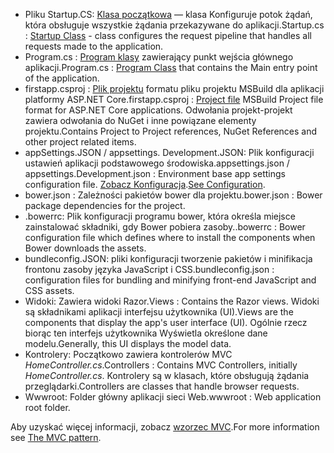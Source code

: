 * <span data-ttu-id="27066-101">Pliku Startup.CS: [Klasa początkowa](xref:fundamentals/startup) — klasa Konfiguruje potok żądań, która obsługuje wszystkie żądania przekazywane do aplikacji.</span><span class="sxs-lookup"><span data-stu-id="27066-101">Startup.cs : [Startup Class](xref:fundamentals/startup) - class configures the request pipeline that handles all requests made to the application.</span></span>
* <span data-ttu-id="27066-102">Program.cs : [Program klasy](xref:fundamentals/index) zawierający punkt wejścia głównego aplikacji.</span><span class="sxs-lookup"><span data-stu-id="27066-102">Program.cs : [Program Class](xref:fundamentals/index) that contains the Main entry point of the application.</span></span>
* <span data-ttu-id="27066-103">firstapp.csproj : [Plik projektu](/dotnet/articles/core/preview3/tools/csproj) formatu pliku projektu MSBuild dla aplikacji platformy ASP.NET Core.</span><span class="sxs-lookup"><span data-stu-id="27066-103">firstapp.csproj : [Project file](/dotnet/articles/core/preview3/tools/csproj) MSBuild Project file format for ASP.NET Core applications.</span></span> <span data-ttu-id="27066-104">Odwołania projekt-projekt zawiera odwołania do NuGet i inne powiązane elementy projektu.</span><span class="sxs-lookup"><span data-stu-id="27066-104">Contains Project to Project references, NuGet References and other project related items.</span></span>
* <span data-ttu-id="27066-105">appSettings.JSON / appsettings. Development.JSON: Plik konfiguracji ustawień aplikacji podstawowego środowiska.</span><span class="sxs-lookup"><span data-stu-id="27066-105">appsettings.json / appsettings.Development.json : Environment base app settings configuration file.</span></span> <span data-ttu-id="27066-106">[Zobacz Konfiguracja](xref:fundamentals/configuration/index).</span><span class="sxs-lookup"><span data-stu-id="27066-106">[See Configuration](xref:fundamentals/configuration/index).</span></span>
* <span data-ttu-id="27066-107">bower.json : Zależności pakietów bower dla projektu.</span><span class="sxs-lookup"><span data-stu-id="27066-107">bower.json : Bower package dependencies for the project.</span></span>
* <span data-ttu-id="27066-108">.bowerrc: Plik konfiguracji programu bower, która określa miejsce zainstalować składniki, gdy Bower pobiera zasoby.</span><span class="sxs-lookup"><span data-stu-id="27066-108">.bowerrc : Bower configuration file which defines where to install the components when Bower downloads the assets.</span></span>
* <span data-ttu-id="27066-109">bundleconfig.JSON: pliki konfiguracji tworzenie pakietów i minifikacja frontonu zasoby języka JavaScript i CSS.</span><span class="sxs-lookup"><span data-stu-id="27066-109">bundleconfig.json : configuration files for bundling and minifying front-end JavaScript and CSS assets.</span></span>
* <span data-ttu-id="27066-110">Widoki: Zawiera widoki Razor.</span><span class="sxs-lookup"><span data-stu-id="27066-110">Views : Contains the Razor views.</span></span> <span data-ttu-id="27066-111">Widoki są składnikami aplikacji interfejsu użytkownika (UI).</span><span class="sxs-lookup"><span data-stu-id="27066-111">Views are the components that display the app's user interface (UI).</span></span> <span data-ttu-id="27066-112">Ogólnie rzecz biorąc ten interfejs użytkownika Wyświetla określone dane modelu.</span><span class="sxs-lookup"><span data-stu-id="27066-112">Generally, this UI displays the model data.</span></span>
* <span data-ttu-id="27066-113">Kontrolery: Początkowo zawiera kontrolerów MVC *HomeController.cs*.</span><span class="sxs-lookup"><span data-stu-id="27066-113">Controllers : Contains MVC Controllers, initially *HomeController.cs*.</span></span> <span data-ttu-id="27066-114">Kontrolery są w klasach, które obsługują żądania przeglądarki.</span><span class="sxs-lookup"><span data-stu-id="27066-114">Controllers are classes that handle browser requests.</span></span>
* <span data-ttu-id="27066-115">Wwwroot: Folder główny aplikacji sieci Web.</span><span class="sxs-lookup"><span data-stu-id="27066-115">wwwroot : Web application root folder.</span></span>

<span data-ttu-id="27066-116">Aby uzyskać więcej informacji, zobacz [wzorzec MVC](xref:mvc/overview).</span><span class="sxs-lookup"><span data-stu-id="27066-116">For more information see [The MVC pattern](xref:mvc/overview).</span></span>
